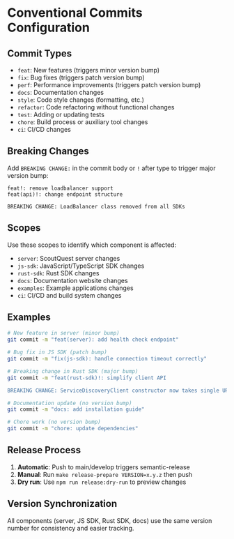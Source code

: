 # Conventional Commits Configuration

## Commit Types

- `feat`: New features (triggers minor version bump)
- `fix`: Bug fixes (triggers patch version bump)
- `perf`: Performance improvements (triggers patch version bump)
- `docs`: Documentation changes
- `style`: Code style changes (formatting, etc.)
- `refactor`: Code refactoring without functional changes
- `test`: Adding or updating tests
- `chore`: Build process or auxiliary tool changes
- `ci`: CI/CD changes

## Breaking Changes

Add `BREAKING CHANGE:` in the commit body or `!` after type to trigger major version bump:

```
feat!: remove loadbalancer support
feat(api)!: change endpoint structure

BREAKING CHANGE: LoadBalancer class removed from all SDKs
```

## Scopes

Use these scopes to identify which component is affected:

- `server`: ScoutQuest server changes
- `js-sdk`: JavaScript/TypeScript SDK changes
- `rust-sdk`: Rust SDK changes
- `docs`: Documentation website changes
- `examples`: Example applications changes
- `ci`: CI/CD and build system changes

## Examples

```bash
# New feature in server (minor bump)
git commit -m "feat(server): add health check endpoint"

# Bug fix in JS SDK (patch bump)
git commit -m "fix(js-sdk): handle connection timeout correctly"

# Breaking change in Rust SDK (major bump)
git commit -m "feat(rust-sdk)!: simplify client API

BREAKING CHANGE: ServiceDiscoveryClient constructor now takes single URL parameter"

# Documentation update (no version bump)
git commit -m "docs: add installation guide"

# Chore work (no version bump)
git commit -m "chore: update dependencies"
```

## Release Process

1. **Automatic**: Push to main/develop triggers semantic-release
2. **Manual**: Run `make release-prepare VERSION=x.y.z` then push
3. **Dry run**: Use `npm run release:dry-run` to preview changes

## Version Synchronization

All components (server, JS SDK, Rust SDK, docs) use the same version number for consistency and easier tracking.
